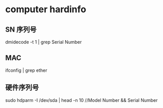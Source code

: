 # computer hardinfo

## SN 序列号
dmidecode -t 1 | grep  Serial Number

## MAC
ifconfig | grep ether

## 硬件序列号
sudo hdparm  -I /dev/sda  | head -n 10  //Model Number && Serial Number

